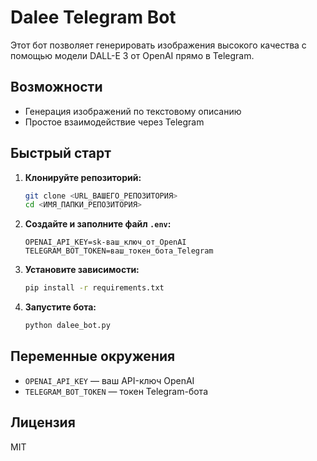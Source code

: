 # Dalee Telegram Bot

Этот бот позволяет генерировать изображения высокого качества с помощью модели DALL-E 3 от OpenAI прямо в Telegram.

## Возможности
- Генерация изображений по текстовому описанию
- Простое взаимодействие через Telegram

## Быстрый старт

1. **Клонируйте репозиторий:**
   ```bash
   git clone <URL_ВАШЕГО_РЕПОЗИТОРИЯ>
   cd <ИМЯ_ПАПКИ_РЕПОЗИТОРИЯ>
   ```
2. **Создайте и заполните файл `.env`:**
   ```env
   OPENAI_API_KEY=sk-ваш_ключ_от_OpenAI
   TELEGRAM_BOT_TOKEN=ваш_токен_бота_Telegram
   ```
3. **Установите зависимости:**
   ```bash
   pip install -r requirements.txt
   ```
4. **Запустите бота:**
   ```bash
   python dalee_bot.py
   ```

## Переменные окружения
- `OPENAI_API_KEY` — ваш API-ключ OpenAI
- `TELEGRAM_BOT_TOKEN` — токен Telegram-бота

## Лицензия
MIT 
